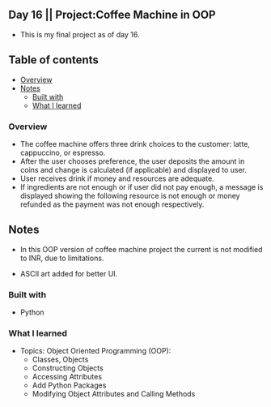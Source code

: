 ## Day 16 || Project:Coffee Machine in OOP
- This is my final project as of day 16.

## Table of contents

- [Overview](#overview)
- [Notes](#notes)
  - [Built with](#built-with)
  - [What I learned](#what-i-learned)

### Overview

  - The coffee machine offers three drink choices to the customer: latte, cappuccino, or espresso.
  - After the user chooses preference, the user deposits the amount in coins and change is calculated (if applicable) and displayed to user.
  - User receives drink if money and resources are adequate.
  - If ingredients are not enough or if user did not pay enough, a message is displayed showing the following resource is not enough or money refunded as the payment was not enough respectively.

## Notes
- In this OOP version of coffee machine project the current is not modified to INR, due to limitations.

- ASCII art added for better UI.

### Built with

- Python

### What I learned
- Topics: Object Oriented Programming (OOP):
  - Classes, Objects
  - Constructing Objects
  - Accessing Attributes
  - Add Python Packages
  - Modifying Object Attributes and Calling Methods 